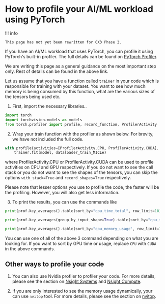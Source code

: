 # How to profile your AI/ML workload using PyTorch

!!! info

    This page has not yet been rewritten for CX3 Phase 2.

If you have an AI/ML workload that uses PyTorch, you can profile it using PyTorch's built-in profiler. The full details can be found on [PyTorch Profiler](https://pytorch.org/tutorials/recipes/recipes/profiler_recipe.html#using-profiler-to-analyze-memory-consumption).

We are writing this page as a general guidance on the most important step only. Rest of details can be found in the above link.

Let us assume that you have a function called  `trainer` in your code which is responsible for training with your dataset. You want to see how much memory is being consumed by this function, what are the various sizes of the tensors being used etc. 

1. First, import the necessary libraries..

```python
import torch
import torchvision.models as models
from torch.profiler import profile, record_function, ProfilerActivity
```

2. Wrap your train function with the profiler as shown below. For brevity, we have not included the full code.

```python
with profile(activities=[ProfilerActivity.CPU, ProfilerActivity.CUDA], with_stack=True, profile_memory=True, record_shapes=True) as prof:
    trainer.fit(model, dataloader_train_MICLe)
```  

where ProfilerActivity.CPU or ProfilerActivity.CUDA can be used to profile activities on CPU and GPU respectively.
If you do not want to see the call stack or you do not want to see the shapes of the tensors, you can skip the options `with_stack=True` and `record_shapes=True` respectively. 

Please note that lesser options you use to profile the code, the faster will be the profiling. However, you will also get less information.

3. To print the results, you can use the commands like 

```python
print(prof.key_averages().table(sort_by="cpu_time_total", row_limit=10))

print(prof.key_averages(group_by_input_shape=True).table(sort_by="cpu_time_total", row_limit=10))

print(prof.key_averages().table(sort_by="cpu_memory_usage", row_limit=10))
```

You can use one of all of the above 3 command depending on what you are looking for. If you want to sort by GPU time or usage, replace `CPU` with `CUDA` in the above commands.

## Other ways to profile your code

1. You can also use Nvidia profiler to profiler your code. For more details, please see the section on [Nsight Systems](../../advanced/profiling/nsight_systems.md) and [Nsight Compute](../../advanced/profiling/nsight_compute.md).

2. If you are only interested to see the memory usage dynamically, your can use `nvitop` tool. For more details, please see the section on [nvitop](../../advanced/profiling/nvitop.md).